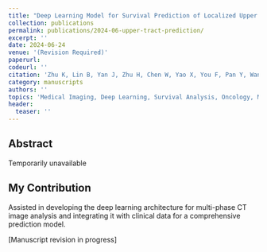 ```yaml
---
title: "Deep Learning Model for Survival Prediction of Localized Upper Tract Urothelial Carcinoma Based on Multi-Phase CT Images and Clinical Data"
collection: publications
permalink: publications/2024-06-upper-tract-prediction/
excerpt: ''
date: 2024-06-24
venue: '(Revision Required)'
paperurl: 
codeurl: ''
citation: 'Zhu K, Lin B, Yan J, Zhu H, Chen W, Yao X, You F, Pan Y, Wang F, Xia P, Li Y, Chen L, Yu Z, Miao S, Gao X. (Submitted 2024). &quot;Deep Learning Model for Survival Prediction of Localized Upper Tract Urothelial Carcinoma Based on Multi-Phase CT Images and Clinical Data.&quot; <i></i> (Revision Required).'
category: manuscripts
authors: ''
topics: 'Medical Imaging, Deep Learning, Survival Analysis, Oncology, Multi-modal Learning'
header:
  teaser: ''
---
```


## Abstract

Temporarily unavailable

## My Contribution

Assisted in developing the deep learning architecture for multi-phase CT image analysis and integrating it with clinical data for a comprehensive prediction model.

[Manuscript revision in progress] 